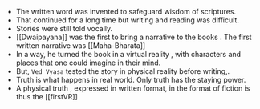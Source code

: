 - The written word was invented to safeguard wisdom of scriptures.
- That continued for a long time but writing and reading was difficult.
- Stories were still told vocally.
- [[Dwaipayana]] was the first to bring a narrative to the books . The first written narrative was [[Maha-Bharata]]
- In a way, he turned the book in a virtual reality , with characters and places that one could imagine in their mind.
- But, `Ved Vyasa` tested the story in physical reality before writing,.
- Truth is what happens in real world. Only truth has the staying power.
- A physical truth , expressed in written format, in the format of fiction is thus the [[firstVR]]
